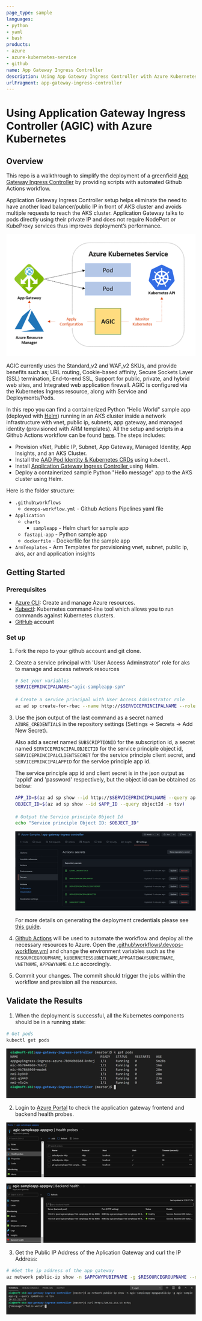 ```yaml
---
page_type: sample
languages:
- python
- yaml
- bash
products:
- azure
- azure-kubernetes-service
- github
name: App Gateway Ingress Controller
description: Using App Gateway Ingress Controller with Azure Kubernetes
urlFragment: app-gateway-ingress-controller
---
```


# Using Application Gateway Ingress Controller (AGIC) with Azure Kubernetes

## Overview

This repo is a walkthrough to simplify the deployment of a greenfield [App Gateway Ingress Controller](https://docs.microsoft.com/en-us/azure/application-gateway/ingress-controller-install-new) by providing scripts with automated Github Actions workflow. 


Application Gateway Ingress Controller setup helps eliminate the need to have another load balancer/public IP in front of AKS cluster and avoids multiple requests to reach the AKS cluster. Application Gateway talks to pods directly using their private IP and does not require NodePort or KubeProxy services thus improves deployment’s performance.

![agic with aks flow](./assets/aks-agic.png)

AGIC currently uses the Standard_v2 and WAF_v2 SKUs, and provide benefits such as; URL routing, Cookie-based affinity, Secure Sockets Layer (SSL) termination, End-to-end SSL, Support for public, private, and hybrid web sites, and Integrated web application firewall. AGIC is configured via the Kubernetes Ingress resource, along with Service and Deployments/Pods.

In this repo you can find a containerized Python "Hello World" sample app (deployed with [Helm](https://helm.sh/)) running in an AKS cluster inside a network infrastructure with vnet, public ip, subnets, app gateway, and managed identity (provisioned with ARM templates). All the setup and scripts in a Github Actions workflow can be found [here](.github\workflows\devops-workflow.yml). The steps includes:

- Provision vNet, Public IP, Subnet, App Gateway, Managed Identity, App Insights, and an AKS Cluster.
- Install the [AAD Pod Identity & Kubernetes CRDs](https://docs.microsoft.com/en-us/azure/aks/use-azure-ad-pod-identity) using `kubectl`.
- Install [Application Gateway Ingress Controller ](https://docs.microsoft.com/en-us/azure/application-gateway/ingress-controller-overview) using Helm.
- Deploy a containerized sample Python "Hello message" app to the AKS cluster using Helm.

Here is the folder structure:

- `.github\workflows`
  - `devops-workflow.yml` - Github Actions Pipelines yaml file
- `Application`
  - `charts`
    - `sampleapp` - Helm chart for sample app
  - `fastapi-app` - Python sample app
  - `dockerfile` - Dockerfile for the sample app
- `ArmTemplates` - Arm Templates for provisioning vnet, subnet, public ip, aks, acr and application insights

## Getting Started

### Prerequisites

- [Azure CLI](https://docs.microsoft.com/en-us/cli/azure/install-azure-cli?view=azure-cli-latest): Create and manage Azure resources.
- [Kubectl](https://kubernetes.io/docs/tasks/tools/install-kubectl/): Kubernetes command-line tool which allows you to run commands against Kubernetes clusters.
- [GitHub](https://github.com/) account

### Set up

1. Fork the repo to your github account and git clone.
2. Create a service principal with 'User Access Adminstrator' role for aks to manage and access network resources

    ```bash
    # Set your variables
    SERVICEPRINCIPALNAME="agic-sampleapp-spn"

    # Create a service principal with User Access Adminstrator role
    az ad sp create-for-rbac --name http://$SERVICEPRINCIPALNAME --role 'User Access Administrator' --output json
    ```

3. Use the json output of the last command as a secret named `AZURE_CREDENTIALS` in the repository settings (Settings -> Secrets -> Add New Secret).

    Also add a secret named `SUBSCRIPTIONID` for the subscription id, a secret named `SERVICEPRINCIPALOBJECTID` for the service principle object id, `SERVICEPRINCIPALCLIENTSECRET` for the service principle client secret, and `SERVICEPRINCIPALAPPID` for the service principle app id. 
    
    The service principle app id and client secret is in the json output as 'appId' and 'password' respectively, but the object id can be obtained as below:

    ```bash
    APP_ID=$(az ad sp show --id http://$SERVICEPRINCIPALNAME --query appId --output tsv)
    OBJECT_ID=$(az ad sp show --id $APP_ID --query objectId -o tsv)

    # Output the Service principle Object Id
    echo "Service principle Object ID: $OBJECT_ID"
    ```

    ![action-secrets](./assets/action-secrets.png)

    For more details on generating the deployment credentials please see [this guide](https://docs.microsoft.com/en-us/azure/azure-resource-manager/templates/deploy-github-actions#generate-deployment-credentials).


4. [Github Actions](https://docs.github.com/en/actions) will be used to automate the workflow and deploy all the necessary resources to Azure. Open the [.github\workflows\devops-workflow.yml](.github\workflows\devops-workflow.yml) and change the environment variables such as the `RESOURCEGROUPNAME`, `kUBERNETESSUBNETNAME`,`APPGATEWAYSUBNETNAME`, `VNETNAME`, `APPGWYNAME` e.t.c accordingly.

5. Commit your changes. The commit should trigger the jobs within the workflow and provision all the resources.

## Validate the Results

1. When the deployment is successful, all the Kubernetes components should be in a running state:
```bash
# Get pods
kubectl get pods
```
![app gateway ingress controller](./assets/appgwyingress.png)


2. Login to [Azure Portal](https://portal.azure.com) to check the application gateway frontend and backend health probes.

![Frontend health probes](./assets/healthprobes.png)

![Backend health probes](./assets/backendhealthprobes.png)

3. Get the Public IP Address of the Aplication Gateway and curl the IP Address:

```bash
# #Get the ip address of the app gateway
az network public-ip show -n $APPGWYPUBIPNAME -g $RESOURCEGROUPNAME --query ipAddress -o tsv
```

![app gateway ingress controller](./assets/result.png)

